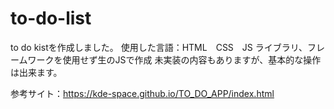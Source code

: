 # to-do-list
to do kistを作成しました。
使用した言語：HTML　CSS　JS
ライブラリ、フレームワークを使用せず生のJSで作成
未実装の内容もありますが、基本的な操作は出来ます。

参考サイト：https://kde-space.github.io/TO_DO_APP/index.html
